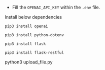 - Fill the `OPENAI_API_KEY` within the `.env` file.

Install below dependencies
```
pip3 install openai

pip3 install python-dotenv

pip3 install flask

pip3 install flask-restful
```

python3 upload_file.py